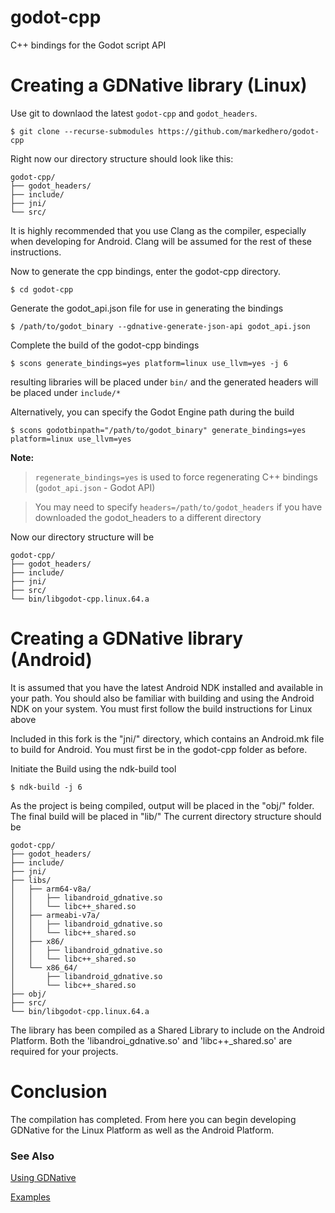 # godot-cpp
C++ bindings for the Godot script API

# Creating a GDNative library (Linux)

Use git to downlaod the latest `godot-cpp` and `godot_headers`.
```
$ git clone --recurse-submodules https://github.com/markedhero/godot-cpp
```
Right now our directory structure should look like this:
```
godot-cpp/
├── godot_headers/
├── include/
├── jni/
└── src/
```

It is highly recommended that you use Clang as the compiler, especially when developing for Android.  Clang will be assumed for the rest of these instructions.

Now to generate the cpp bindings, enter the godot-cpp directory.
```
$ cd godot-cpp
```
Generate the godot_api.json file for use in generating the bindings
```
$ /path/to/godot_binary --gdnative-generate-json-api godot_api.json
```
Complete the build of the godot-cpp bindings
```
$ scons generate_bindings=yes platform=linux use_llvm=yes -j 6
```
resulting libraries will be placed under `bin/` and the generated headers will be placed under `include/*`

Alternatively, you can specify the Godot Engine path during the build
```
$ scons godotbinpath="/path/to/godot_binary" generate_bindings=yes platform=linux use_llvm=yes
```

**Note:**
> `regenerate_bindings=yes` is used to force regenerating C++ bindings (`godot_api.json` - Godot API)

> You may need to specify `headers=/path/to/godot_headers` if you have downloaded the godot_headers to a different directory

Now our directory structure will be
```
godot-cpp/
├── godot_headers/
├── include/
├── jni/
├── src/
└── bin/libgodot-cpp.linux.64.a
```

# Creating a GDNative library (Android)

It is assumed that you have the latest Android NDK installed and available in your path.
You should also be familiar with building and using the Android NDK on your system.
You must first follow the build instructions for Linux above

Included in this fork is the "jni/" directory, which contains an Android.mk file to build for Android.
You must first be in the godot-cpp folder as before.

Initiate the Build using the ndk-build tool
```
$ ndk-build -j 6
```

As the project is being compiled, output will be placed in the "obj/" folder.  The final build will be placed in "lib/"
The current directory structure should be
```
godot-cpp/
├── godot_headers/
├── include/
├── jni/
├── libs/
│   ├── arm64-v8a/
│   │   ├── libandroid_gdnative.so
│   │   └── libc++_shared.so
│   ├── armeabi-v7a/
│   │   ├── libandroid_gdnative.so
│   │   └── libc++_shared.so
│   ├── x86/
│   │   ├── libandroid_gdnative.so
│   │   └── libc++_shared.so
│   └── x86_64/
│       ├── libandroid_gdnative.so
│       └── libc++_shared.so
├── obj/
├── src/
└── bin/libgodot-cpp.linux.64.a
```

The library has been compiled as a Shared Library to include on the Android Platform.  Both the 'libandroi_gdnative.so' and 'libc++_shared.so' are required for your projects.

# Conclusion
The compilation has completed.  From here you can begin developing GDNative for the Linux Platform as well as the Android Platform.

### See Also

[Using GDNative](http://docs.godotengine.org/pt_BR/latest/tutorials/plugins/gdnative/gdnative-cpp-example.html#using-your-gdnative-module)

[Examples](https://github.com/markedhero/GDNative-demos)
